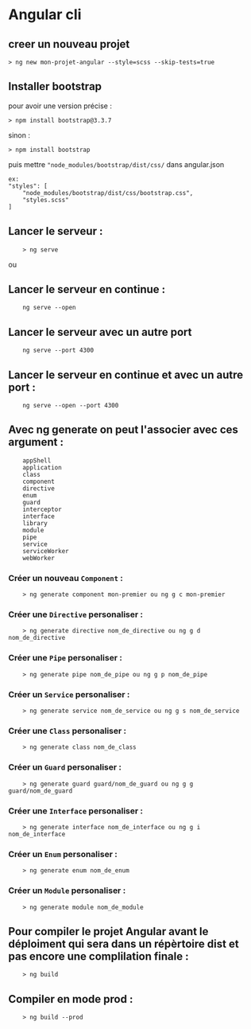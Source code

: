 # Angular cli

## creer un nouveau projet

    > ng new mon-projet-angular --style=scss --skip-tests=true

## Installer bootstrap

pour avoir une version précise : 
    
    > npm install bootstrap@3.3.7

sinon : 
    
    > npm install bootstrap

puis mettre `"node_modules/bootstrap/dist/css/` dans angular.json 

    ex:
    "styles": [
        "node_modules/bootstrap/dist/css/bootstrap.css",
        "styles.scss"
    ]


## Lancer le serveur : 
        
        > ng serve 

ou

## Lancer le serveur en continue : 
        
        ng serve --open

## Lancer le serveur avec un autre port

        ng serve --port 4300

## Lancer le serveur en continue et avec un autre port : 
        
        ng serve --open --port 4300
 ## Avec ng generate on peut l'associer avec ces argument : 

        appShell
        application
        class
        component
        directive
        enum
        guard
        interceptor
        interface
        library
        module
        pipe
        service
        serviceWorker
        webWorker


### Créer un nouveau `Component` : 
        
        > ng generate component mon-premier ou ng g c mon-premier

### Créer une `Directive` personaliser : 
        
        > ng generate directive nom_de_directive ou ng g d nom_de_directive

### Créer une `Pipe` personaliser : 
        
        > ng generate pipe nom_de_pipe ou ng g p nom_de_pipe

### Créer un `Service` personaliser : 
        
        > ng generate service nom_de_service ou ng g s nom_de_service

### Créer une `Class` personaliser : 
        
        > ng generate class nom_de_class

### Créer un `Guard` personaliser : 
        
        > ng generate guard guard/nom_de_guard ou ng g g guard/nom_de_guard

### Créer une `Interface` personaliser : 
        
        > ng generate interface nom_de_interface ou ng g i nom_de_interface

### Créer un `Enum` personaliser : 
        
        > ng generate enum nom_de_enum

### Créer un `Module` personaliser : 
        
        > ng generate module nom_de_module



## Pour compiler le projet Angular avant le déploiment qui sera dans un répèrtoire dist et pas encore une complilation finale :
        
        > ng build

## Compiler en mode prod : 
        
        > ng build --prod
